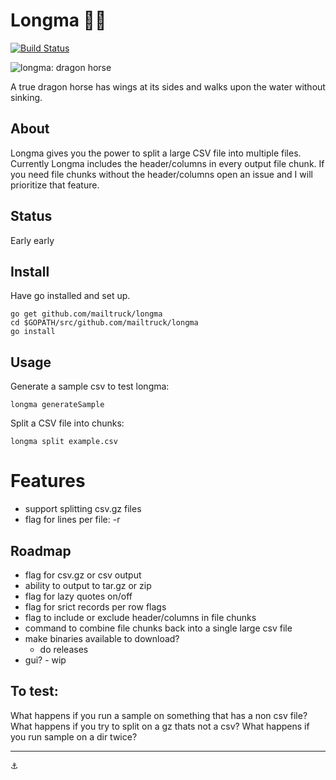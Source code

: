 # Longma 🐉🐎

[![Build Status](https://travis-ci.org/mailtruck/longma.svg?branch=master)](https://travis-ci.org/mailtruck/longma)

![longma: dragon horse](https://upload.wikimedia.org/wikipedia/commons/6/60/Waddell-p410-Chinese-LONG-Horse-Or-Horse-Dragon.jpg)

A true dragon horse has wings at its sides and walks upon the water without sinking.

## About

Longma gives you the power to split a large CSV file into multiple files. Currently Longma includes the header/columns in every output file chunk. If you need file chunks without the header/columns open an issue and I will prioritize that feature.

## Status

Early early

## Install

Have go installed and set up.

```
go get github.com/mailtruck/longma
cd $GOPATH/src/github.com/mailtruck/longma
go install
```

## Usage

Generate a sample csv to test longma:

```
longma generateSample
```

Split a CSV file into chunks:

```
longma split example.csv
```

# Features

* support splitting csv.gz files
* flag for lines per file: -r

## Roadmap

* flag for csv.gz or csv output
* ability to output to tar.gz or zip
* flag for lazy quotes on/off
* flag for srict records per row flags
* flag to include or exclude header/columns in file chunks
* command to combine file chunks back into a single large csv file
* make binaries available to download?
  * do releases
* gui?  - wip

## To test:

What happens if you run a sample on something that has a non csv file?
What happens if you try to split on a gz thats not a csv?
What happens if you run sample on a dir twice?

---

⚓
